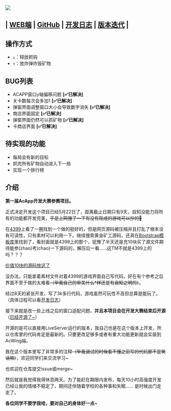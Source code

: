 ![](https://picgo-yangqing.oss-cn-hangzhou.aliyuncs.com/img/202205302159076.png)

## | [WEB端](https://app1695.acapp.acwing.com.cn:4434/) | [GitHub](https://github.com/YangQing-Lin/GoldMiner-LiveServer) | [开发日志](https://www.acwing.com/blog/content/21335/) | [版本迭代](https://www.acwing.com/blog/content/21363/) |

## 操作方式

- **`↓`**：释放抓钩
- **`↑`**：放炸弹炸毁矿物

## BUG列表

- ACAPP窗口y轴偏移问题 **[✅已解决]**
- 关卡数每次会多加1 **[✅已解决]**
- 弹窗界面调整窗口大小会导致数字消失 **[✅已解决]**
- 商店界面固定 **[✅已解决]**
- 弹窗界面仍然可以抓矿物 **[✅已解决]**
- 卡商店界面 **[✅已解决]**

## 待实现的功能

- 每局会有新的目标
- 抓完所有矿物自动进入下一局
- 实现一个排行榜

## 介绍

**第一届AcApp开发大赛参赛项目。**

正式决定开发这个项目已经5月22日了，距离截止日期只有9天，自知没能力将所有的功能都开发完美，~~于是上网搜了一下有没有现成的游戏可以抄的🤣~~

在[4399](http://www.4399.com/flash/186723_1.htm)上看了一圈找到一个做的挺好的，但是网页源码被压缩并且打乱了根本没有可读性，只有素材可以利用一下。继续搜索黄金矿工源码，还真在[Bootstrap模板库](http://www.bootstrapmb.com/item/5688)里找到了，看封面就是4399上的那个，犹豫了半天还是充10块买了源文件期待能参(zhao)考(chao)一下源码的，解压后一看……这TM不就是4399上的吗？？？

[价值10块的源码放这了](https://project-static-file.oss-cn-hangzhou.aliyuncs.com/GoldMiner/%E9%BB%84%E9%87%91%E7%9F%BF%E5%B7%A5html5%E5%B0%8F%E6%B8%B8%E6%88%8F%E6%BA%90%E7%A0%81.rar)

没办法，只能拿着素材文件对着4399的游戏界面自己写代码，好在有个参考之后界面不至于做的太难看~~（毕竟自己的审美什么*样还是有自知之明的）~~。

经过8天的紧张开发、写了3k多行代码，游戏虽然可玩性不高但总算是能玩了。（具体过程可以看[开发日志](https://www.acwing.com/blog/content/21335/)）

接下来就是改一些上线之后的窗口适配问题，**并且本项目会在开发大赛结束后开源** （[已经开源了~](https://github.com/YangQing-Lin/GoldMiner-LiveServer)）

开源的是可以直接用LiveServer运行的版本，我自己也是在这个版本上开发，所以仓库里的代码肯定是最新的。只要更改足够多或者有重大功能更新就会实装到AcWing端。

我在这个版本里写了非常多的注释~~（毕竟调试的时候看不懂之前写的代码那不是笑话嘛）~~，欢迎同学们来交流学习~

也欢迎在仓库提交issue或merge~

然后就是我觉得我得休息两天。为了能赶在期限内发布，每天10小时高强度开发已经让我的情绪不稳定了，期间还伴随着学校的各种事和失眠……    是时候出门走走了。

**各位同学不要学我哈，要对自己的身体好一点~**

